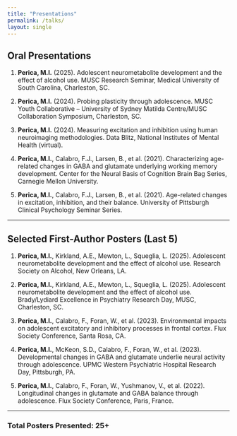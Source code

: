 ```yaml
---
title: "Presentations"
permalink: /talks/
layout: single
---
```


## Oral Presentations

1. **Perica, M.I.** (2025). Adolescent neurometabolite development and the effect of alcohol use. MUSC Research Seminar, Medical University of South Carolina, Charleston, SC.

2. **Perica, M.I.** (2024). Probing plasticity through adolescence. MUSC Youth Collaborative – University of Sydney Matilda Centre/MUSC Collaboration Symposium, Charleston, SC.

3. **Perica, M.I.** (2024). Measuring excitation and inhibition using human neuroimaging methodologies. Data Blitz, National Institutes of Mental Health (virtual).

4. **Perica, M.I.**, Calabro, F.J., Larsen, B., et al. (2021). Characterizing age-related changes in GABA and glutamate underlying working memory development. Center for the Neural Basis of Cognition Brain Bag Series, Carnegie Mellon University.

5. **Perica, M.I.**, Calabro, F.J., Larsen, B., et al. (2021). Age-related changes in excitation, inhibition, and their balance. University of Pittsburgh Clinical Psychology Seminar Series.

---

## Selected First-Author Posters (Last 5)

1. **Perica, M.I.**, Kirkland, A.E., Mewton, L., Squeglia, L. (2025). Adolescent neurometabolite development and the effect of alcohol use. Research Society on Alcohol, New Orleans, LA.

2. **Perica, M.I.**, Kirkland, A.E., Mewton, L., Squeglia, L. (2025). Adolescent neurometabolite development and the effect of alcohol use. Brady/Lydiard Excellence in Psychiatry Research Day, MUSC, Charleston, SC.

3. **Perica, M.I.**, Calabro, F., Foran, W., et al. (2023). Environmental impacts on adolescent excitatory and inhibitory processes in frontal cortex. Flux Society Conference, Santa Rosa, CA.

4. **Perica, M.I.**, McKeon, S.D., Calabro, F., Foran, W., et al. (2023). Developmental changes in GABA and glutamate underlie neural activity through adolescence. UPMC Western Psychiatric Hospital Research Day, Pittsburgh, PA.

5. **Perica, M.I.**, Calabro, F., Foran, W., Yushmanov, V., et al. (2022). Longitudinal changes in glutamate and GABA balance through adolescence. Flux Society Conference, Paris, France.

---

### Total Posters Presented: 25+
